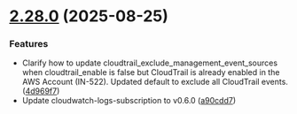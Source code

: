 # [2.28.0](https://github.com/observeinc/terraform-aws-collection/compare/v2.27.0...v2.28.0) (2025-08-25)


### Features

* Clarify how to update cloudtrail_exclude_management_event_sources when cloudtrail_enable is false but CloudTrail is already enabled in the AWS Account (IN-522). Updated default to exclude all CloudTrail events. ([4d969f7](https://github.com/observeinc/terraform-aws-collection/commit/4d969f797100c428087b2c801cb0ed4d53bd8226))
* Update cloudwatch-logs-subscription to v0.6.0 ([a90cdd7](https://github.com/observeinc/terraform-aws-collection/commit/a90cdd7153e408b2264c08492d31ff2d146ae26d))



